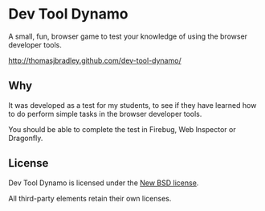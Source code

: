 # Dev Tool Dynamo

A small, fun, browser game to test your knowledge of using the browser developer tools.

<http://thomasjbradley.github.com/dev-tool-dynamo/>

## Why

It was developed as a test for my students, to see if they have learned how to do perform simple tasks in the browser developer tools.

You should be able to complete the test in Firebug, Web Inspector or Dragonfly.

## License

Dev Tool Dynamo is licensed under the [New BSD license](https://github.com/thomasjbradley/dev-tool-dynamo/blob/master/NEW-BSD-LICENSE.txt).

All third-party elements retain their own licenses.
